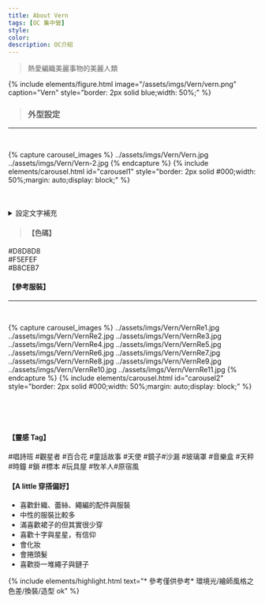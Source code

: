 ```yaml
---
title: About Vern
tags: [OC 集中營]
style:
color:
description: OC介紹
---
```


> 熱愛編織美麗事物的美麗人類

{% include elements/figure.html image="/assets/imgs/Vern/vern.png" caption="Vern" style="border: 2px solid blue;width: 50%;" %}

> ### 外型設定

---

<br>

{% capture carousel_images %}
../assets/imgs/Vern/Vern.jpg
../assets/imgs/Vern/Vern-2.jpg
{% endcapture %}
{% include elements/carousel.html id="carousel1" style="border: 2px solid #000;width: 50%;margin: auto;display: block;" %}
<br>
<br>
<br>

<details>
  <summary>設定文字補充</summary>

- 眉毛短短的<br>
- 單眼皮<br>
- 左眼底下有兩顆痣<br>
- 右眼眼尾有一顆痣<br>
- 身上還有很多痣和胎記(參考)<br>
  <br>
- 偶爾會換髮型但最常綁的髮型是辮子/髻<br>
- 如果你覺得他頭髮捲捲的，那他應該是有燙過<br>
- 髮量不是很多的類型<br>
- 長髮及腰有一點自然捲<br>
  <br>
- 皮膚白<br>
- 眼睛黑灰 \*異色可以畫金色<br>
- 髮色是很白的粉<br>
- 私心很喜歡復古風/繽紛玩具<br>
- 喜歡粉藍色<br>
- 一點無口屬性<br>
- 笑的時候會出現酒窩和臥蠶<br>
- 萌萌的<br>
- 笨笨的<br>
- 小可愛!!!<br>

</details>

> #### 【色碼】

#D8D8D8 <br>
#F5EFEF <br>
#B8CEB7

#### 【參考服裝】

---

<br>

{% capture carousel_images %}
../assets/imgs/Vern/VernRe1.jpg
../assets/imgs/Vern/VernRe2.jpg
../assets/imgs/Vern/VernRe3.jpg
../assets/imgs/Vern/VernRe4.jpg
../assets/imgs/Vern/VernRe5.jpg
../assets/imgs/Vern/VernRe6.jpg
../assets/imgs/Vern/VernRe7.jpg
../assets/imgs/Vern/VernRe8.jpg
../assets/imgs/Vern/VernRe9.jpg
../assets/imgs/Vern/VernRe10.jpg
../assets/imgs/Vern/VernRe11.jpg
{% endcapture %}
{% include elements/carousel.html id="carousel2" style="border: 2px solid #000;width: 50%;margin: auto;display: block;" %}

<br>
<br>
<br>

#### 【靈感 Tag】

#唱詩班 #觀星者 #百合花 #童話故事 #天使 #鏡子#沙漏 #玻璃罩 #音樂盒 #天秤 #時鐘 #鎖 #標本 #玩具屋 #牧羊人#原宿風

#### 【A little 穿搭偏好】

- 喜歡針織、蕾絲、繩編的配件與服裝
- 中性的服裝比較多
- 滿喜歡裙子的但其實很少穿
- 喜歡十字與星星，有信仰
- 會化妝
- 會捲頭髮
- 喜歡掛一堆繩子與鏈子

{% include elements/highlight.html text="* 參考僅供參考\* 環境光/繪師風格之色差/換裝/造型 ok" %}
